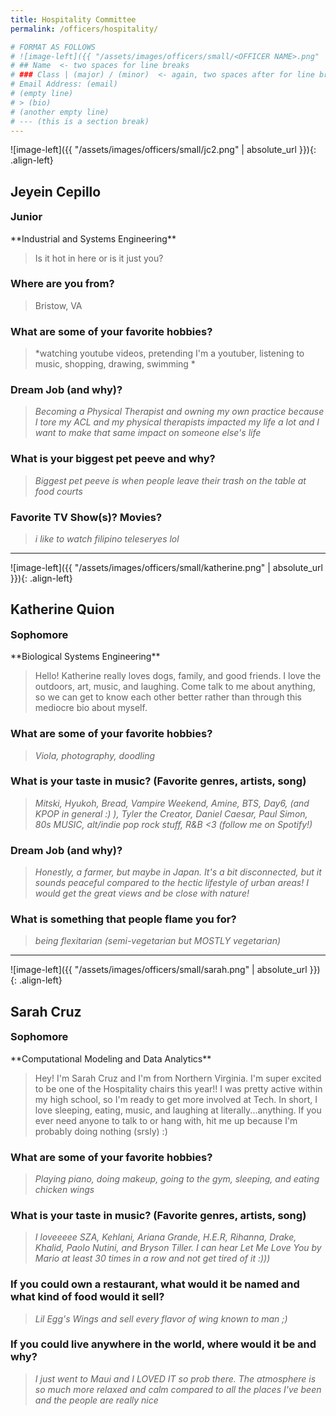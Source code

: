 ```yaml
---
title: Hospitality Committee
permalink: /officers/hospitality/

# FORMAT AS FOLLOWS
# ![image-left]({{ "/assets/images/officers/small/<OFFICER NAME>.png" | absolute_url }}){: .align-left}
# ## Name  <- two spaces for line breaks
# ### Class | (major) / (minor)  <- again, two spaces after for line breaks
# Email Address: (email)
# (empty line)
# > (bio)
# (another empty line)
# --- (this is a section break)
---
```


![image-left]({{ "/assets/images/officers/small/jc2.png" | absolute_url }}){: .align-left}
## Jeyein Cepillo
<p style="margin-bottom: 0.45em; padding: 0"><a href="https://www.instagram.com/thatfunnyasianguy/" style="margin: 0; padding: 0"><i class="fa fa-2x fa-fw fa-instagram" style="color: #494e48"></i></a>
<a href="mailto:jeyeinc@vt.edu" style="margin: 0; padding: 0"><i class="fa fa-2x fa-fw fa-envelope" style="color: #494e48"></i></a></p>
<h3 style="margin-top: 0">Junior</h3>
**Industrial and Systems Engineering**   

> Is it hot in here or is it just you?

### **Where are you from?**
> Bristow, VA 

### **What are some of your favorite hobbies?**

> *watching youtube videos, pretending I'm a youtuber, listening to music, shopping, drawing, swimming *

### **Dream Job (and why)?**

> *Becoming a Physical Therapist and owning my own practice because I tore my ACL and my physical therapists impacted my life a lot and I want to make that same impact on someone else's life*

### **What is your biggest pet peeve and why?**

> *Biggest pet peeve is when people leave their trash on the table at food courts*

### **Favorite TV Show(s)? Movies?**

> *i like to watch filipino teleseryes lol*

---

![image-left]({{ "/assets/images/officers/small/katherine.png" | absolute_url }}){: .align-left}
## Katherine Quion
<p style="margin-bottom: 0.45em; padding: 0"><a href="https://twitter.com/katquion" style="color: #494e48"><i class="fa fa-2x fa-fw fa-twitter"></i></a>
<a href="https://www.instagram.com/miguel_rillo/" style="margin: 0; padding: 0"><i class="fa fa-2x fa-fw fa-instagram" style="color: #494e48"></i></a>
<a href="mailto:katquion@vt.edu" style="margin: 0; padding: 0"><i class="fa fa-2x fa-fw fa-envelope" style="color: #494e48"></i></a></p>
<h3 style="margin-top: 0">Sophomore</h3>
**Biological Systems Engineering**  


> Hello! Katherine really loves dogs, family, and good friends. I love the outdoors, art, music, and laughing. Come talk to me about anything, so we can get to know each other better rather than through this mediocre bio about myself.

### **What are some of your favorite hobbies?**

> *Viola, photography, doodling*

### **What is your taste in music? (Favorite genres, artists, song)**

> *Mitski, Hyukoh, Bread, Vampire Weekend, Amine, BTS, Day6, (and KPOP in general :) ), Tyler the Creator, Daniel Caesar, Paul Simon, 80s MUSIC, alt/indie pop rock stuff, R&B <3 (follow me on Spotify!)*

### **Dream Job (and why)?**

> *Honestly, a farmer, but maybe in Japan. It's a bit disconnected, but it sounds peaceful compared to the hectic lifestyle of urban areas! I would get the great views and be close with nature!*

### **What is something that people flame you for?**

> *being flexitarian (semi-vegetarian but MOSTLY vegetarian)*

---

![image-left]({{ "/assets/images/officers/small/sarah.png" | absolute_url }}){: .align-left}
## Sarah Cruz
<p style="margin-bottom: 0.45em; padding: 0"><a href="https://www.instagram.com/sarahcruz__/" style="margin: 0; padding: 0"><i class="fa fa-2x fa-fw fa-instagram" style="color: #494e48"></i></a>
<a href="mailto:scruz731@vt.edu" style="margin: 0; padding: 0"><i class="fa fa-2x fa-fw fa-envelope" style="color: #494e48"></i></a></p>
<h3 style="margin-top: 0">Sophomore</h3>
**Computational Modeling and Data Analytics**  

> Hey! I'm Sarah Cruz and I'm from Northern Virginia. I'm super excited to be one of the Hospitality chairs this year!! I was pretty active within my high school, so I'm ready to get more involved at Tech. In short, I love sleeping, eating, music, and laughing at literally...anything. If you ever need anyone to talk to or hang with, hit me up because I'm probably doing nothing (srsly) :)

### **What are some of your favorite hobbies?**

> *Playing piano, doing makeup, going to the gym, sleeping, and eating chicken wings*

### **What is your taste in music? (Favorite genres, artists, song)**

> *I loveeeee SZA,  Kehlani, Ariana Grande, H.E.R, Rihanna, Drake, Khalid, Paolo Nutini, and Bryson Tiller. I can hear Let Me Love You by Mario at least 30 times in a row and not get tired of it :)))*

### **If you could own a restaurant, what would it be named and what kind of food would it sell?**

> *Lil Egg's Wings and sell every flavor of wing known to man ;)*

### **If you could live anywhere in the world, where would it be and why?**

> *I just went to Maui and I LOVED IT so prob there. The atmosphere is so much more relaxed and calm compared to all the places I've been and the people are really nice*
